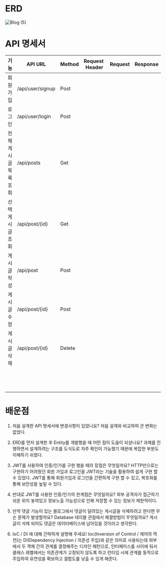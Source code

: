# ERD

![Blog (5)](https://user-images.githubusercontent.com/116184724/208817386-d1af4554-2f8f-4a9a-9d93-128a66ada329.png)

# API 명세서

| 기능 | API URL | Method | Request  Header | Request | Response | Response header |
| --- | --- | --- | --- | --- | --- | --- |
| 회원가입 | /api/user/signup | Post |   |   |   |   |
| 로그인 | /api/user/login | Post |   |   |   |   |
| 전체 게시글 목록조회 | /api/posts | Get |   |   |   |   |
| 선택 게시글 조회 | /api/post/{id} | Get |   |   |   |   |
| 게시글 작성 | /api/post | Post |   |   |   |   |
| 게시글 수정 | /api/post/{id} | Post |   |   |   |   |
| 게시글 삭제 | /api/post/{id} | Delete |   |   |   |   |
|   |   |   |   |   |   |   |
|   |   |   |   |   |   |   |
|   |   |   |   |   |   |   |

# 배운점

1. 처음 설계한 API 명세서에 변경사항이 있었나요?
처음 설계와 비교하여 큰 변화는 없었다.
    
2. ERD를 먼저 설계한 후 Entity를 개발했을 때 어떤 점이 도움이 되셨나요?
과제를 진행하면서 설계하려는 구조를 도식도로 자주 확인이 가능했기 때문에 복잡한 부분도 이해하기 쉬웠다.
    
3. JWT를 사용하여 인증/인가를 구현 했을 때의 장점은 무엇일까요?
HTTP만으로는 구현하기 어려웠던 회원 가입과 로그인을 JWT라는 기술을 활용하여 쉽게 구현 할 수 있었다. JWT를 통해 회원가입과 로그인을 간편하게 구현 할 수 있고, 
복호화를 통해 보안성을 높일 수 있다.
    
4. 반대로 JWT를 사용한 인증/인가의 한계점은 무엇일까요?
외부 공격자가 접근하기 쉬운 위치 놓여있고 정보노출 가능성으로 인해 저장할 수 있는 정보가 제한적이다.

5. 만약 댓글 기능이 있는 블로그에서 댓글이 달려있는 게시글을 삭제하려고 한다면 무슨 문제가 발생할까요? Database 테이블 관점에서 해결방법이 무엇일까요?
게시글이 삭제 되어도 댓글은 데이터베이스에 남아있을 것이라고 생각한다. 
    
6. IoC / DI 에 대해 간략하게 설명해 주세요!
Ioc(Inversion of Control / 제어의 역전)는 DI(Dependency Injection / 의존성 주입)와 같은 의미로 사용되는데 외부에서 두 객체 간의 관계를 결정해주는 디자인 패턴으로, 인터페이스를   사이에 둬서 클래스 레벨에서는 의존관계가 고정되지 않도록 하고 런타임 시에 관계를 동적으로 주입하여 유연성을 확보하고 결합도를 낮출 수 있게 해준다.
